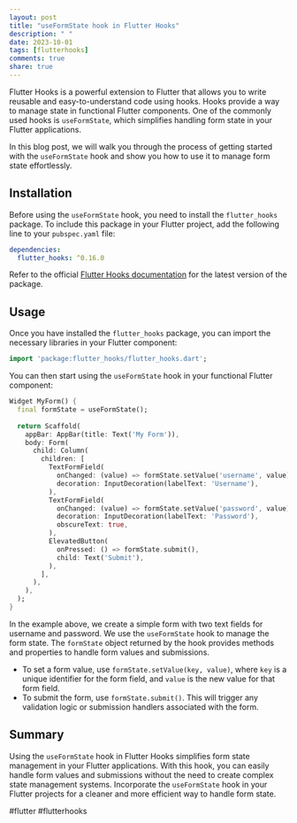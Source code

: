 ```yaml
---
layout: post
title: "useFormState hook in Flutter Hooks"
description: " "
date: 2023-10-01
tags: [flutterhooks]
comments: true
share: true
---
```


Flutter Hooks is a powerful extension to Flutter that allows you to write reusable and easy-to-understand code using hooks. Hooks provide a way to manage state in functional Flutter components. One of the commonly used hooks is `useFormState`, which simplifies handling form state in your Flutter applications.

In this blog post, we will walk you through the process of getting started with the `useFormState` hook and show you how to use it to manage form state effortlessly.

## Installation

Before using the `useFormState` hook, you need to install the `flutter_hooks` package. To include this package in your Flutter project, add the following line to your `pubspec.yaml` file:

```yaml
dependencies:
  flutter_hooks: ^0.16.0
```

Refer to the official [Flutter Hooks documentation](https://pub.dev/packages/flutter_hooks) for the latest version of the package.

## Usage

Once you have installed the `flutter_hooks` package, you can import the necessary libraries in your Flutter component:

```dart
import 'package:flutter_hooks/flutter_hooks.dart';
```

You can then start using the `useFormState` hook in your functional Flutter component:

```dart
Widget MyForm() {
  final formState = useFormState();
  
  return Scaffold(
    appBar: AppBar(title: Text('My Form')),
    body: Form(
      child: Column(
        children: [
          TextFormField(
            onChanged: (value) => formState.setValue('username', value),
            decoration: InputDecoration(labelText: 'Username'),
          ),
          TextFormField(
            onChanged: (value) => formState.setValue('password', value),
            decoration: InputDecoration(labelText: 'Password'),
            obscureText: true,
          ),
          ElevatedButton(
            onPressed: () => formState.submit(),
            child: Text('Submit'),
          ),
        ],
      ),
    ),
  );
}
```

In the example above, we create a simple form with two text fields for username and password. We use the `useFormState` hook to manage the form state. The `formState` object returned by the hook provides methods and properties to handle form values and submissions.

- To set a form value, use `formState.setValue(key, value)`, where `key` is a unique identifier for the form field, and `value` is the new value for that form field.
- To submit the form, use `formState.submit()`. This will trigger any validation logic or submission handlers associated with the form.

## Summary

Using the `useFormState` hook in Flutter Hooks simplifies form state management in your Flutter applications. With this hook, you can easily handle form values and submissions without the need to create complex state management systems. Incorporate the `useFormState` hook in your Flutter projects for a cleaner and more efficient way to handle form state.

#flutter #flutterhooks